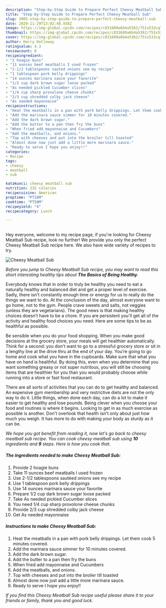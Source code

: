 ```yaml
---
description: "Step-by-Step Guide to Prepare Perfect Cheesy Meatball Sub"
title: "Step-by-Step Guide to Prepare Perfect Cheesy Meatball Sub"
slug: 3005-step-by-step-guide-to-prepare-perfect-cheesy-meatball-sub
date: 2020-11-29T13:02:48.938Z
image: https://img-global.cpcdn.com/recipes/c831689a6b4a5362/751x532cq70/cheesy-meatball-sub-recipe-main-photo.jpg
thumbnail: https://img-global.cpcdn.com/recipes/c831689a6b4a5362/751x532cq70/cheesy-meatball-sub-recipe-main-photo.jpg
cover: https://img-global.cpcdn.com/recipes/c831689a6b4a5362/751x532cq70/cheesy-meatball-sub-recipe-main-photo.jpg
author: Harry Holloway
ratingvalue: 4.3
reviewcount: 8
recipeingredient:
- "2 hoagie buns"
- "11 ounces beef meatballs I used frozen"
- "2-1/2 tablespoons sauted onions see my recipe"
- "1 tablespoon pork belly drippings"
- "14 ounces marinara sauce your favorite"
- "1/2 cup dark brown sugar loose packed"
- "As needed pickled Cucumber slices"
- "1/4 cup sharp provolone cheese chunks"
- "2/3 cup shredded colby jack cheese"
- "As needed mayonnaise"
recipeinstructions:
- "Heat the meatballs in a pan with pork belly drippings. Let them cook 5 minutes covered."
- "Add the marinara sauce simmer for 10 minutes covered."
- "Add the dark brown sugar."
- "Add the butter to a pan then fry the buns"
- "When fried add mayonnaise and Cucumbers"
- "Add the meatballs, and onions."
- "Top with cheeses and put into the broiler till toasted"
- "Almost done now just add a little more marinara sauce."
- "Ready to serve I hope you enjoy!!"
categories:
- Recipe
tags:
- cheesy
- meatball
- sub

katakunci: cheesy meatball sub 
nutrition: 232 calories
recipecuisine: American
preptime: "PT18M"
cooktime: "PT50M"
recipeyield: "4"
recipecategory: Lunch

---
```

<br>
Hey everyone, welcome to my recipe page, if you're looking for Cheesy Meatball Sub recipe, look no further! We provide you only the perfect Cheesy Meatball Sub recipe here. We also have wide variety of recipes to try.
<br>


![Cheesy Meatball Sub](https://img-global.cpcdn.com/recipes/c831689a6b4a5362/751x532cq70/cheesy-meatball-sub-recipe-main-photo.jpg)

<i>Before you jump to Cheesy Meatball Sub recipe, you may want to read this short interesting healthy tips about <strong>The Basics of Being Healthy</strong>.</i>

Everybody knows that in order to truly be healthy you need to eat a naturally healthy and balanced diet and get a proper level of exercise. Sadly, there isn't constantly enough time or energy for us to really do the things we want to do. At the conclusion of the day, almost everyone want to go home, not to the gym. People crave sweets and salts, not veggies (unless they are vegetarians). The good news is that making healthy choices doesn’t have to be a chore. If you are persistent you'll get all of the activity and healthy food choices you need. Here are some tips to be as healthful as possible.

Be sensible when you do your food shopping. When you make good decisions at the grocery store, your meals will get healthier automatically. Think for a second: you don't want to go to a stressful grocery store or sit in a lengthy line at the drive thru at the end of your day. You’re going to go home and cook what you have in the cupboards. Make sure that what you have on hand is healthful. By doing this, even when you determine that you want something greasy or not super nutritous, you will still be choosing items that are healthier for you than you would probably choose while running into a store or fast food restaurant.

There are all sorts of activities that you can do to get healthy and balanced. An expensive gym membership and very restrictive diets are not the only way to do it. Little things, when done each day, can do a lot to make it easier to get healthy and lose pounds. Being clever when you choose your food and routines is where it begins. Looking to get in as much exercise as possible is another. Don't overlook that health isn't only about just how much you weigh. It has more to do with making your body as sturdy as it can be. 


<i>We hope you got benefit from reading it, now let's go back to cheesy meatball sub recipe. You can cook cheesy meatball sub using <strong>10</strong> ingredients and <strong>9</strong> steps. Here is how you cook that.
</i>

##### The ingredients needed to make Cheesy Meatball Sub:

1. Provide 2 hoagie buns
1. Take 11 ounces beef meatballs I used frozen
1. Use 2-1/2 tablespoons sautéed onions see my recipe
1. Use 1 tablespoon pork belly drippings
1. Use 14 ounces marinara sauce your favorite
1. Prepare 1/2 cup dark brown sugar loose packed
1. Take As needed pickled Cucumber slices
1. You need 1/4 cup sharp provolone cheese chunks
1. Provide 2/3 cup shredded colby jack cheese
1. Get As needed mayonnaise


##### Instructions to make Cheesy Meatball Sub:

1. Heat the meatballs in a pan with pork belly drippings. Let them cook 5 minutes covered.
1. Add the marinara sauce simmer for 10 minutes covered.
1. Add the dark brown sugar.
1. Add the butter to a pan then fry the buns
1. When fried add mayonnaise and Cucumbers
1. Add the meatballs, and onions.
1. Top with cheeses and put into the broiler till toasted
1. Almost done now just add a little more marinara sauce.
1. Ready to serve I hope you enjoy!!


<i>If you find this Cheesy Meatball Sub recipe useful please share it to your friends or family, thank you and good luck.</i>
